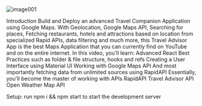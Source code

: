![image001](https://github.com/Userrajat/Create-a-travel-advisor-application./assets/96570080/e9019218-8dfb-4e21-911f-5653d37a15c9)



Introduction
Build and Deploy an advanced Travel Companion Application using Google Maps. With Geolocation, Google Maps API, Searching for places, Fetching restaurants, hotels and attractions based on location from specialized Rapid APIs, data filtering and much more, this Travel Advisor App is the best Maps Application that you can currently find on YouTube and on the entire internet.
In this video, you'll learn:
Advanced React Best Practices such as folder & file structure, hooks and refs
Creating a User Interface using Material UI
Working with Google Maps API
And most importantly fetching data from unlimited sources using RapidAPI
Essentially, you'll become the master of working with APIs
RapidAPI Travel Advisor API Open Weather Map API

Setup: run npm i && npm start to start the development server
